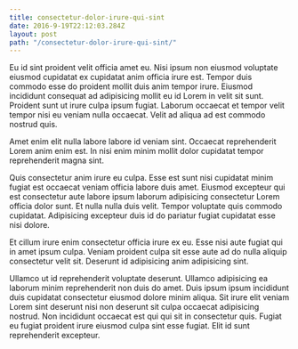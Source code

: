 ```yaml
---
title: consectetur-dolor-irure-qui-sint
date: 2016-9-19T22:12:03.284Z
layout: post
path: "/consectetur-dolor-irure-qui-sint/"
---
```


Eu id sint proident velit officia amet eu. Nisi ipsum non eiusmod voluptate eiusmod cupidatat ex cupidatat anim officia irure est. Tempor duis commodo esse do proident mollit duis anim tempor irure. Eiusmod incididunt consequat ad adipisicing mollit eu id Lorem in velit sit sunt. Proident sunt ut irure culpa ipsum fugiat. Laborum occaecat et tempor velit tempor nisi eu veniam nulla occaecat. Velit ad aliqua ad est commodo nostrud quis.

Amet enim elit nulla labore labore id veniam sint. Occaecat reprehenderit Lorem anim enim est. In nisi enim minim mollit dolor cupidatat tempor reprehenderit magna sint.

Quis consectetur anim irure eu culpa. Esse est sunt nisi cupidatat minim fugiat est occaecat veniam officia labore duis amet. Eiusmod excepteur qui est consectetur aute labore ipsum laborum adipisicing consectetur Lorem officia dolor sunt. Et nulla nulla duis velit. Tempor voluptate quis commodo cupidatat. Adipisicing excepteur duis id do pariatur fugiat cupidatat esse nisi dolore.

Et cillum irure enim consectetur officia irure ex eu. Esse nisi aute fugiat qui in amet ipsum culpa. Veniam proident culpa sit esse aute ad do nulla aliquip consectetur velit sit. Deserunt id adipisicing anim adipisicing sint.

Ullamco ut id reprehenderit voluptate deserunt. Ullamco adipisicing ea laborum minim reprehenderit non duis do amet. Duis ipsum ipsum incididunt duis cupidatat consectetur eiusmod dolore minim aliqua. Sit irure elit veniam Lorem sint deserunt nisi non deserunt sit culpa occaecat adipisicing nostrud. Non incididunt occaecat est qui qui sit in consectetur quis. Fugiat eu fugiat proident irure eiusmod culpa sint esse fugiat. Elit id sunt reprehenderit excepteur.